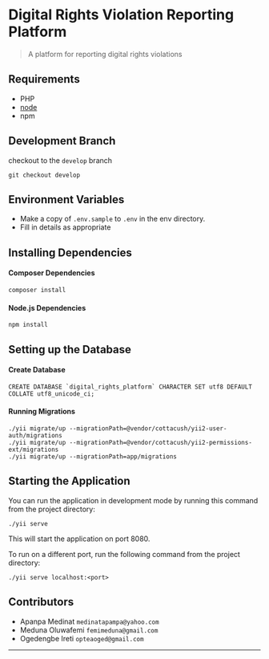 #  Digital Rights Violation Reporting Platform
> A platform for reporting digital rights violations

## Requirements

- PHP
- [node](https://nodejs.org/)
- npm

## Development Branch
checkout to the `develop` branch
~~~
git checkout develop
~~~

## Environment Variables
- Make a copy of `.env.sample` to `.env` in the env directory.
- Fill in details as appropriate

## Installing Dependencies
#### Composer Dependencies
~~~
composer install
~~~

#### Node.js Dependencies
~~~
npm install
~~~

## Setting up the Database

#### Create Database
~~~
CREATE DATABASE `digital_rights_platform` CHARACTER SET utf8 DEFAULT COLLATE utf8_unicode_ci;
~~~

#### Running Migrations
~~~
./yii migrate/up --migrationPath=@vendor/cottacush/yii2-user-auth/migrations
./yii migrate/up --migrationPath=@vendor/cottacush/yii2-permissions-ext/migrations
./yii migrate/up --migrationPath=app/migrations
~~~

## Starting the Application
You can run the application in development mode by running this command from the project directory:

~~~
./yii serve
~~~

This will start the application on port 8080.

To run on a different port, run the following command from the project directory:

~~~
./yii serve localhost:<port>
~~~

## Contributors
- Apanpa Medinat `medinatapampa@yahoo.com`
- Meduna Oluwafemi `femimeduna@gmail.com`
- Ogedengbe Ireti `opteaoged@gmail.com`
- - -
